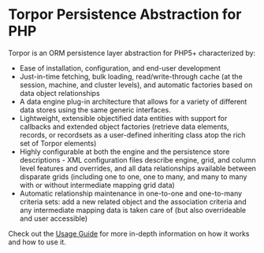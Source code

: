 # Torpor Persistence Abstraction for PHP #

Torpor is an ORM persistence layer abstraction for PHP5+ characterized by:
  * Ease of installation, configuration, and end-user development
  * Just-in-time fetching, bulk loading, read/write-through cache (at the session, machine, and cluster levels), and automatic factories based on data object relationships
  * A data engine plug-in architecture that allows for a variety of different data stores using the same generic interfaces.
  * Lightweight, extensible objectified data entities with support for callbacks and extended object factories (retrieve data elements, records, or recordsets as a user-defined inheriting class atop the rich set of Torpor elements)
  * Highly configurable at both the engine and the persistence store descriptions - XML configuration files describe engine, grid, and column level features and overrides, and all data relationships available between disparate grids (including one to one, one to many, and many to many with or without intermediate mapping grid data)
  * Automatic relationship maintenance in one-to-one and one-to-many criteria sets: add a new related object and the association criteria and any intermediate mapping data is taken care of (but also overrideable and user accessible)

Check out the [Usage Guide](http://www.tricornersoftware.com/Products/Torpor/UsageGuide.html) for more in-depth information on how it works and how to use it.